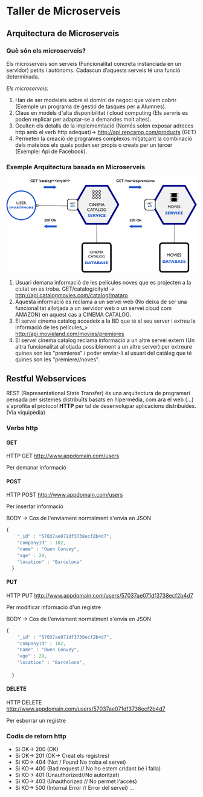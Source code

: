 # Taller de Microserveis
## Arquitectura de Microserveis

### Què són els microserveis?
Els microserveis són serveis (Funcionalitat concreta instanciada en un servidor) petits i autònoms. Cadascun d’aquests serveis té una funció determinada.

*Els microserveis:*
1. Han de ser modelats sobre el domini de negoci que volem cobrir (Exemple un programa de gestió de tasques per a Alumnes).
2. Claus en models d'alta disponibilitat i cloud computing (Els servris es poden replicar per adaptar-se a demandes molt altes).
3. Oculten els detalls de la implememtació (Només solen exposar adreces http amb el verb http adequat)-> http://api.repcamp,com/products (GET)
4. Permeten la creació de programes complexos mitjatçant la combinació dels mateixos els quals poden ser propis o creats per un tercer (Exemple: Api de Facebook).

### Exemple Arquitectura basada en Microserveis
![Exemple Arquitectura Microserveis](https://github.com/manel2r/taller-microservices/blob/master/resources/example2.png)

1. Usuari demana informació de les películes noves que es projecten a la ciutat on es troba. GET/catalog/cityid -> http://api.catalogmovies.com/catalog/mataro
2. Aquesta informació es reclama a un servei web (No deixa de ser una funcionalitat allotjada a un servidor web o un servei cloud com AMAZON) en aquest cas a CINEMA CATALOG.
3. El servei cinema catalog accedeix a la BD que té al seu server i extreu la informació de les películes_> http://api.movieland.com/movies/premieres
4. El servei cinema catalog reclama informació a un altre servei extern (Un altra funcionalitat allotjada possiblement a un altre server) per extreure quines son les "premieres" i poder enviar-li al usuari del catàleg que té quines son les "premiere//noves".

## Restful Webservices
REST (Representational State Transfer) és una arquitectura de programari pensada per sistemes distribuïts basats en hipermèdia, com ara el web (...) s'aprofita el protocol **HTTP** per tal de desenvolupar aplicacions distribuïdes. (Via viquipèdia)

### Verbs http
#### GET

HTTP GET http://www.appdomain.com/users

Per demanar informació


#### POST
HTTP POST http://www.appdomain.com/users

Per insertar informació

BODY -> Cos de l'enviament normalment s'envia en JSON

```javascript
{
    "_id" : "57037ae071df3738ecf2b4d7",
    "companyId" : 102,
    "name" : "Owen Convey",
    "age" : 29,
    "location" : "Barcelona"
  }
```

#### PUT
HTTP PUT http://www.appdomain.com/users/57037ae071df3738ecf2b4d7

Per modificar informació d'un registre

BODY -> Cos de l'enviament normalment s'envia en JSON

```javascript
{
    "_id" : "57037ae071df3738ecf2b4d7",
    "companyId" : 102,
    "name" : "Owen Convey",
    "age" : 29,
    "location" : "Barcelona",

  }
```

#### DELETE
HTTP DELETE http://www.appdomain.com/users/57037ae071df3738ecf2b4d7

Per esborrar un registre



### Codis de retorn http

* Si OK-> 200 (OK)
* Si OK-> 201 (OK-> Creat els registres)
* Si KO-> 404 (Not / Found No troba el servei)
* Si KO-> 400 (Bad request // No ho estem cridant bé i falla)
* Si KO-> 401 (Unauthorized//No autoritzat)
* Si KO-> 403 (Unauthorized // No permet l'accés)
* Si KO-> 500 (Internal Error // Error del servei)
...

